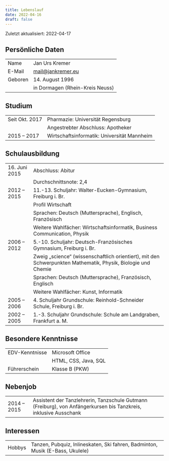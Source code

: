 ```yaml
---
title: Lebenslauf
date: 2022-04-16
draft: false
---
```

Zuletzt aktualisiert: 2022-04-17

## Persönliche Daten

|||
|---|---|
|Name|Jan Urs Kremer|
|E-Mail|[mail@jankremer.eu](mailto:mail@jankremer.eu)|
|Geboren|14. August 1996|
||in Dormagen (Rhein-Kreis Neuss)|

## Studium

|||
|---|---|
|Seit Okt. 2017|Pharmazie: Universität Regensburg|
||Angestrebter Abschluss: Apotheker |
|2015 – 2017|Wirtschaftsinformatik: Universität Mannheim|

## Schulausbildung

|||
|---|---|
|16. Juni 2015|Abschluss: Abitur|
||Durchschnittsnote: 2,4|
|2012 – 2015|11.-13. Schuljahr: Walter-Eucken-Gymnasium, Freiburg i. Br.|
||Profil Wirtschaft|
||Sprachen: Deutsch (Muttersprache), Englisch, Französisch|
||Weitere Wahlfächer: Wirtschaftsinformatik, Business Communication, Physik|
|2006 – 2012|5.-10. Schuljahr: Deutsch-Französisches Gymnasium, Freiburg i. Br.|
||Zweig „science“ (wissenschaftlich orientiert), mit den Schwerpunkten Mathematik, Physik, Biologie und Chemie|
||Sprachen: Deutsch (Muttersprache), Französisch, Englisch|
||Weitere Wahlfächer: Kunst, Informatik|
|2005 – 2006|4. Schuljahr Grundschule: Reinhold-Schneider Schule, Freiburg i. Br.|
|2002 – 2005|1.-3. Schuljahr Grundschule: Schule am Landgraben, Frankfurt a. M.|

## Besondere Kenntnisse

|||
|---|---|
|EDV-Kenntnisse|Microsoft Office|
||HTML, CSS, Java, SQL|
|Führerschein|Klasse B (PKW)|

## Nebenjob

|||
|---|---|
|2014 – 2015|Assistent der Tanzlehrerin, Tanzschule Gutmann (Freiburg), von Anfängerkursen bis Tanzkreis, inklusive Ausschank|

## Interessen

|||
|---|---|
|Hobbys|Tanzen, Pubquiz, Inlineskaten, Ski fahren, Badminton, Musik (E-Bass, Ukulele)|
